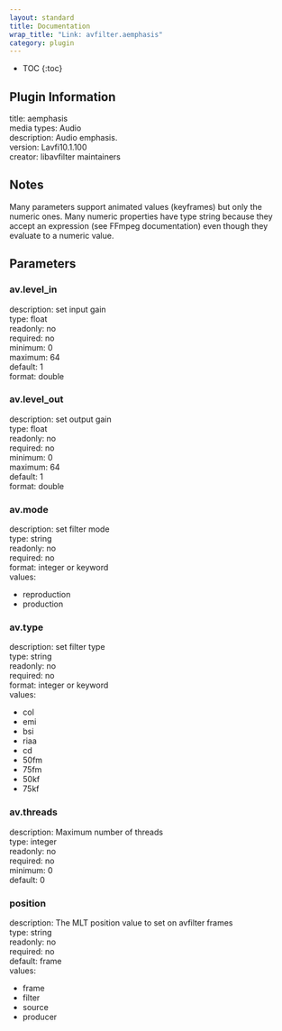 ```yaml
---
layout: standard
title: Documentation
wrap_title: "Link: avfilter.aemphasis"
category: plugin
---
```

* TOC
{:toc}

## Plugin Information

title: aemphasis  
media types:
Audio  
description: Audio emphasis.  
version: Lavfi10.1.100  
creator: libavfilter maintainers  

## Notes

Many parameters support animated values (keyframes) but only the numeric ones. Many numeric properties have type string because they accept an expression (see FFmpeg documentation) even though they evaluate to a numeric value.

## Parameters

### av.level_in

  
description:
set input gain  
type: float  
readonly: no  
required: no  
minimum: 0  
maximum: 64  
default: 1  
format: double  

### av.level_out

  
description:
set output gain  
type: float  
readonly: no  
required: no  
minimum: 0  
maximum: 64  
default: 1  
format: double  

### av.mode

  
description:
set filter mode  
type: string  
readonly: no  
required: no  
format: integer or keyword  
values:  

* reproduction
* production

### av.type

  
description:
set filter type  
type: string  
readonly: no  
required: no  
format: integer or keyword  
values:  

* col
* emi
* bsi
* riaa
* cd
* 50fm
* 75fm
* 50kf
* 75kf

### av.threads

  
description:
Maximum number of threads  
type: integer  
readonly: no  
required: no  
minimum: 0  
default: 0  

### position

  
description:
The MLT position value to set on avfilter frames  
type: string  
readonly: no  
required: no  
default: frame  
values:  

* frame
* filter
* source
* producer

